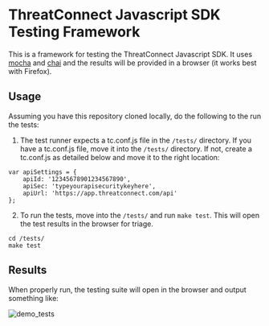 # ThreatConnect Javascript SDK Testing Framework

This is a framework for testing the ThreatConnect Javascript SDK. It uses [mocha](https://mochajs.org/) and [chai](http://chaijs.com/) and the results will be provided in a browser (it works best with Firefox).

## Usage

Assuming you have this repository cloned locally, do the following to the run the tests:

1. The test runner expects a tc.conf.js file in the `/tests/` directory. If you have a tc.conf.js file, move it into the `/tests/` directory. If not, create a tc.conf.js as detailed below and move it to the right location:

```
var apiSettings = {
    apiId: '12345678901234567890',
    apiSec: 'typeyourapisecuritykeyhere',
    apiUrl: 'https://app.threatconnect.com/api'
};
```

2. To run the tests, move into the `/tests/` and run `make test`. This will open the test results in the browser for triage.

```
cd /tests/
make test
```

## Results

When properly run, the testing suite will open in the browser and output something like:

![demo_tests](tests/_screenshots_/example_test_output.png?raw=true)
